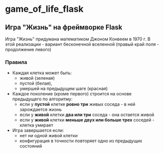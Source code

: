 # game_of_life_flask
## Игра "Жизнь" на фреймворке Flask

Игра "Жизнь" придумана математиком Джоном Конвеем в 1970 г. В этой реализации - вариант бесконечной вселенной (правый край поля - продолжение левого)

### Правила
- Каждая клетка может быть:
  - живой (зеленая)
  - пустой (белая),
  - умершей на предыдущем шаге (красная)
- Каждое поколение (кроме первого) строится на основе предыдущего по алгоритму:
  - если у **пустой** клетке **ровно три** живых соседа - в ней зарождается жизнь
  - если у **живой** клетки **два или три** соседа - она остается живой
  - если у **живой** клетки **меньше двух или больше трех** соседей - клетка умирает
- Игра завершается если:
  - нет ни одной живой клетки
  - конфигурация в точности повторяет одно из предыдущих состояний


